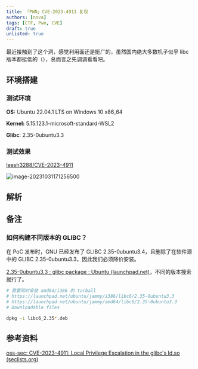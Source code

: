 ```yaml
---
title: 「PWN」CVE-2023-4911 复现
authors: [nova]
tags: [CTF, Pwn, CVE]
draft: true
unlisted: true
---
```


最近接触到了这个洞，感觉利用面还是挺广的，虽然国内绝大多数机子似乎 libc 版本都挺低的（），总而言之先调调看看吧。

## 环境搭建

### 测试环境

**OS:** Ubuntu 22.04.1 LTS on Windows 10 x86_64

**Kernel:** 5.15.123.1-microsoft-standard-WSL2

**Glibc**: 2.35-0ubuntu3.3

### 测试效果

[leesh3288/CVE-2023-4911](https://github.com/leesh3288/CVE-2023-4911/)

![image-20231031171256500](https://cdn.ova.moe/img/image-20231031171256500.png)

## 解析





## 备注

### 如何构建不同版本的 GLIBC？

在 PoC 发布时，GNU 已经发布了 GLIBC 2.35-0ubuntu3.4，且删除了在软件源中的 GLIBC 2.35-0ubuntu3.3，因此我们必须降价安装。

[2.35-0ubuntu3.3 : glibc package : Ubuntu (launchpad.net)](https://launchpad.net/ubuntu/+source/glibc/2.35-0ubuntu3.3)，不同的版本搜索就行了。

```sh
# 需要同时安装 amd64/i386 的 tarball
# https://launchpad.net/ubuntu/jammy/i386/libc6/2.35-0ubuntu3.3
# https://launchpad.net/ubuntu/jammy/amd64/libc6/2.35-0ubuntu3.3
# Downloadable files

dpkg -i libc6_2.35*.deb
```

## 参考资料

[oss-sec: CVE-2023-4911: Local Privilege Escalation in the glibc's ld.so (seclists.org)](https://seclists.org/oss-sec/2023/q4/18)

